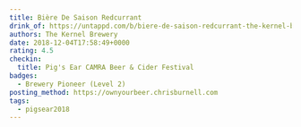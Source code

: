 ```yaml
---
title: Bière De Saison Redcurrant
drink_of: https://untappd.com/b/biere-de-saison-redcurrant-the-kernel-brewery/2931023
authors: The Kernel Brewery
date: 2018-12-04T17:58:49+0000
rating: 4.5
checkin:
  title: Pig's Ear CAMRA Beer & Cider Festival
badges:
  - Brewery Pioneer (Level 2)
posting_method: https://ownyourbeer.chrisburnell.com
tags:
  - pigsear2018
---
```

